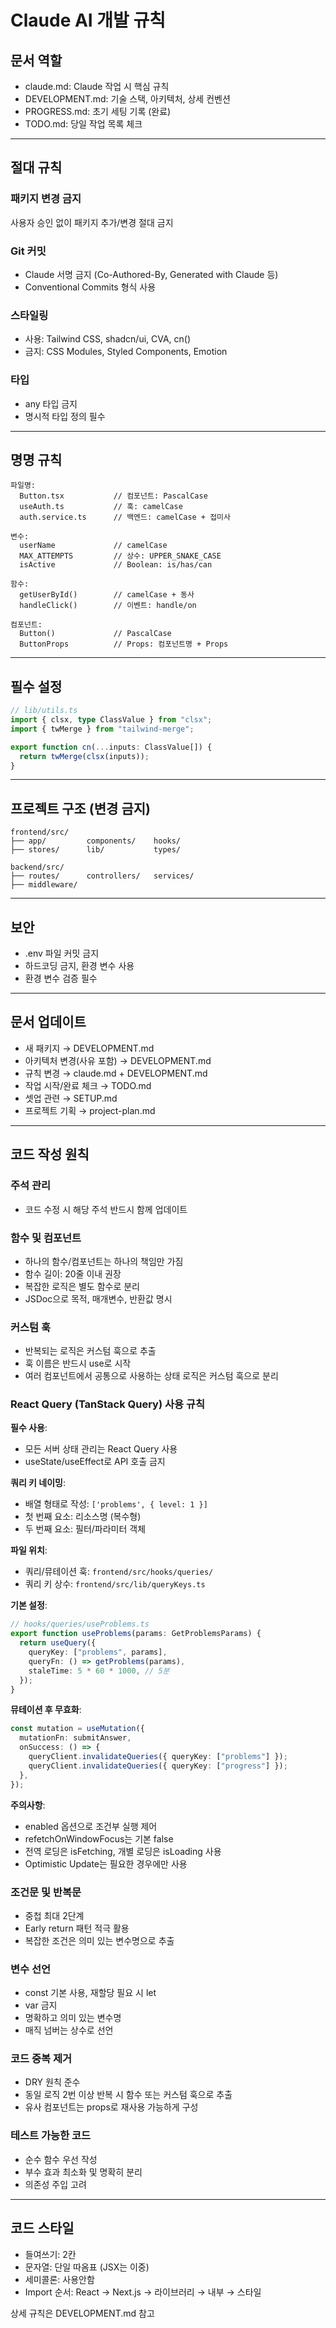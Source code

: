 # Claude AI 개발 규칙

## 문서 역할

- claude.md: Claude 작업 시 핵심 규칙
- DEVELOPMENT.md: 기술 스택, 아키텍처, 상세 컨벤션
- PROGRESS.md: 초기 세팅 기록 (완료)
- TODO.md: 당일 작업 목록 체크

---

## 절대 규칙

### 패키지 변경 금지

사용자 승인 없이 패키지 추가/변경 절대 금지

### Git 커밋

- Claude 서명 금지 (Co-Authored-By, Generated with Claude 등)
- Conventional Commits 형식 사용

### 스타일링

- 사용: Tailwind CSS, shadcn/ui, CVA, cn()
- 금지: CSS Modules, Styled Components, Emotion

### 타입

- any 타입 금지
- 명시적 타입 정의 필수

---

## 명명 규칙

```
파일명:
  Button.tsx           // 컴포넌트: PascalCase
  useAuth.ts           // 훅: camelCase
  auth.service.ts      // 백엔드: camelCase + 접미사

변수:
  userName             // camelCase
  MAX_ATTEMPTS         // 상수: UPPER_SNAKE_CASE
  isActive             // Boolean: is/has/can

함수:
  getUserById()        // camelCase + 동사
  handleClick()        // 이벤트: handle/on

컴포넌트:
  Button()             // PascalCase
  ButtonProps          // Props: 컴포넌트명 + Props
```

---

## 필수 설정

```typescript
// lib/utils.ts
import { clsx, type ClassValue } from "clsx";
import { twMerge } from "tailwind-merge";

export function cn(...inputs: ClassValue[]) {
  return twMerge(clsx(inputs));
}
```

---

## 프로젝트 구조 (변경 금지)

```
frontend/src/
├── app/         components/    hooks/
├── stores/      lib/           types/

backend/src/
├── routes/      controllers/   services/
├── middleware/
```

---

## 보안

- .env 파일 커밋 금지
- 하드코딩 금지, 환경 변수 사용
- 환경 변수 검증 필수

---

## 문서 업데이트

- 새 패키지 → DEVELOPMENT.md
- 아키텍처 변경(사유 포함) → DEVELOPMENT.md
- 규칙 변경 → claude.md + DEVELOPMENT.md
- 작업 시작/완료 체크 → TODO.md
- 셋업 관련 → SETUP.md
- 프로젝트 기획 → project-plan.md

---

## 코드 작성 원칙

### 주석 관리

- 코드 수정 시 해당 주석 반드시 함께 업데이트

### 함수 및 컴포넌트

- 하나의 함수/컴포넌트는 하나의 책임만 가짐
- 함수 길이: 20줄 이내 권장
- 복잡한 로직은 별도 함수로 분리
- JSDoc으로 목적, 매개변수, 반환값 명시

### 커스텀 훅

- 반복되는 로직은 커스텀 훅으로 추출
- 훅 이름은 반드시 use로 시작
- 여러 컴포넌트에서 공통으로 사용하는 상태 로직은 커스텀 훅으로 분리

### React Query (TanStack Query) 사용 규칙

**필수 사용**:

- 모든 서버 상태 관리는 React Query 사용
- useState/useEffect로 API 호출 금지

**쿼리 키 네이밍**:

- 배열 형태로 작성: `['problems', { level: 1 }]`
- 첫 번째 요소: 리소스명 (복수형)
- 두 번째 요소: 필터/파라미터 객체

**파일 위치**:

- 쿼리/뮤테이션 훅: `frontend/src/hooks/queries/`
- 쿼리 키 상수: `frontend/src/lib/queryKeys.ts`

**기본 설정**:

```typescript
// hooks/queries/useProblems.ts
export function useProblems(params: GetProblemsParams) {
  return useQuery({
    queryKey: ["problems", params],
    queryFn: () => getProblems(params),
    staleTime: 5 * 60 * 1000, // 5분
  });
}
```

**뮤테이션 후 무효화**:

```typescript
const mutation = useMutation({
  mutationFn: submitAnswer,
  onSuccess: () => {
    queryClient.invalidateQueries({ queryKey: ["problems"] });
    queryClient.invalidateQueries({ queryKey: ["progress"] });
  },
});
```

**주의사항**:

- enabled 옵션으로 조건부 실행 제어
- refetchOnWindowFocus는 기본 false
- 전역 로딩은 isFetching, 개별 로딩은 isLoading 사용
- Optimistic Update는 필요한 경우에만 사용

### 조건문 및 반복문

- 중첩 최대 2단계
- Early return 패턴 적극 활용
- 복잡한 조건은 의미 있는 변수명으로 추출

### 변수 선언

- const 기본 사용, 재할당 필요 시 let
- var 금지
- 명확하고 의미 있는 변수명
- 매직 넘버는 상수로 선언

### 코드 중복 제거

- DRY 원칙 준수
- 동일 로직 2번 이상 반복 시 함수 또는 커스텀 훅으로 추출
- 유사 컴포넌트는 props로 재사용 가능하게 구성

### 테스트 가능한 코드

- 순수 함수 우선 작성
- 부수 효과 최소화 및 명확히 분리
- 의존성 주입 고려

---

## 코드 스타일

- 들여쓰기: 2칸
- 문자열: 단일 따옴표 (JSX는 이중)
- 세미콜론: 사용안함
- Import 순서: React → Next.js → 라이브러리 → 내부 → 스타일

상세 규칙은 DEVELOPMENT.md 참고
